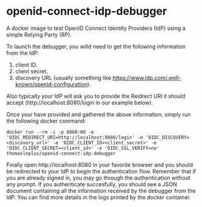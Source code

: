 # openid-connect-idp-debugger
A docker image to test OpenID Connect Identity Providers (IdP) using a simple Relying Party (RP).

To launch the debugger, you willd need to get the following information from the IdP:

1. client ID.
1. client secret.
1. discovery URL (usually something like https://www.idp.com/.well-known/openid-configuration).

Also typically your IdP will ask you to provide the Reidrect URI it should accept (http://localhost:8080/login in our example below).

Once your have provided and gathered the above information, simply run the following docker command:

```docker run --rm -i -p 8080:80 -e 'OIDC_REDIRECT_URI=http://localhost:8080/login' -e 'OIDC_DISCOVERY=<discovery_url>' -e 'OIDC_CLIENT_ID=<client_secret>' -e 'OIDC_CLIENT_SECRET=<client_id>' -e 'OIDC_SSL_VERIFY=no' thomasleplus/openid-connect-idp-debugger```

Finally open http://localhost:8080 in your favorite browser and you should be redirected to your IdP to begin the authentication flow. Remember that if you are already signed in, you may go through the authentication without any prompt. If you authenticate succesfully, you should see a JSON document containing all the information received by the debugger from the IdP. You can find more details in the logs printed by the docker container.
